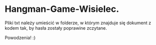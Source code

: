 # Hangman-Game-Wisielec.
Pliki txt należy umieścić w folderze, w którym znajduje się dokument z kodem tak, by hasła zostały poprawine zczytane. 

Powodzenia! :)

